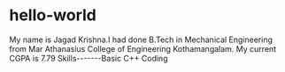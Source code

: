 # hello-world
My name is Jagad Krishna.I had done B.Tech in Mechanical Engineering from Mar Athanasius College of Engineering Kothamangalam.
My current CGPA is 7.79
Skills-------Basic C++ Coding
